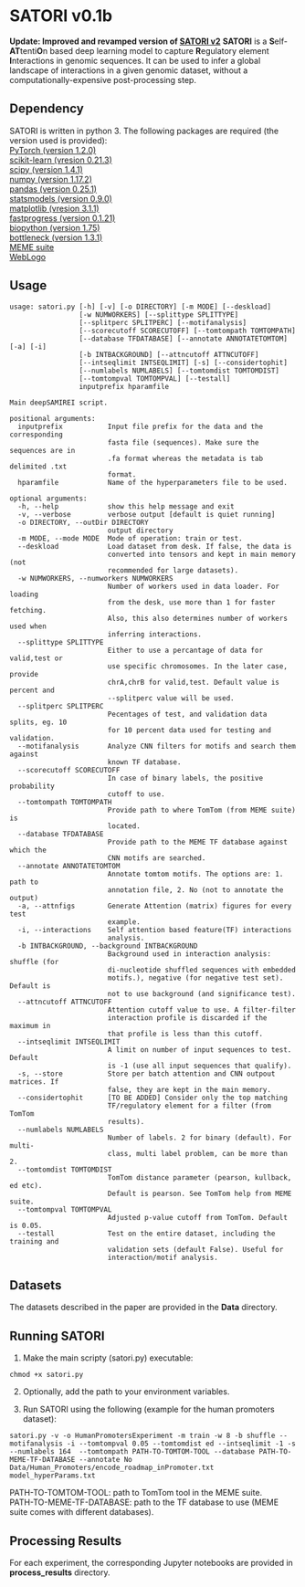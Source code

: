 # SATORI v0.1b

**Update: Improved and revamped version of [SATORI v2](https://github.com/fahadahaf/satori_v2)**
**SATORI** is a **S**elf-**AT**tenti**O**n based deep learning model to capture **R**egulatory element **I**nteractions in genomic sequences. It can be used to infer a global landscape of interactions in a given genomic dataset, without a computationally-expensive post-processing step.

## Dependency
SATORI is written in python 3. The following packages are required (the version used is provided):  
[PyTorch (version 1.2.0)](https://pytorch.org)  
[scikit-learn (vresion 0.21.3)](https://scikit-learn.org/stable/)  
[scipy (version 1.4.1)](www.scipy.org)  
[numpy (version 1.17.2)](www.numpy.org)  
[pandas (version 0.25.1)](www.pandas.pydata.org)  
[statsmodels (version 0.9.0)](http://www.statsmodels.org/stable/index.html)  
[matplotlib (vresion 3.1.1)](https://matplotlib.org)  
[fastprogress (version 0.1.21)](https://github.com/fastai/fastprogress)  
[biopython (version 1.75)](https://biopython.org)  
[bottleneck (version 1.3.1)](https://pypi.org/project/Bottleneck/)  
[MEME suite](http://meme-suite.org/doc/download.html)  
[WebLogo](https://weblogo.berkeley.edu)

## Usage
```
usage: satori.py [-h] [-v] [-o DIRECTORY] [-m MODE] [--deskload]
                 [-w NUMWORKERS] [--splittype SPLITTYPE]
                 [--splitperc SPLITPERC] [--motifanalysis]
                 [--scorecutoff SCORECUTOFF] [--tomtompath TOMTOMPATH]
                 [--database TFDATABASE] [--annotate ANNOTATETOMTOM] [-a] [-i]
                 [-b INTBACKGROUND] [--attncutoff ATTNCUTOFF]
                 [--intseqlimit INTSEQLIMIT] [-s] [--considertophit]
                 [--numlabels NUMLABELS] [--tomtomdist TOMTOMDIST]
                 [--tomtompval TOMTOMPVAL] [--testall]
                 inputprefix hparamfile

Main deepSAMIREI script.

positional arguments:
  inputprefix           Input file prefix for the data and the corresponding
                        fasta file (sequences). Make sure the sequences are in
                        .fa format whereas the metadata is tab delimited .txt
                        format.
  hparamfile            Name of the hyperparameters file to be used.

optional arguments:
  -h, --help            show this help message and exit
  -v, --verbose         verbose output [default is quiet running]
  -o DIRECTORY, --outDir DIRECTORY
                        output directory
  -m MODE, --mode MODE  Mode of operation: train or test.
  --deskload            Load dataset from desk. If false, the data is
                        converted into tensors and kept in main memory (not
                        recommended for large datasets).
  -w NUMWORKERS, --numworkers NUMWORKERS
                        Number of workers used in data loader. For loading
                        from the desk, use more than 1 for faster fetching.
                        Also, this also determines number of workers used when
                        inferring interactions.
  --splittype SPLITTYPE
                        Either to use a percantage of data for valid,test or
                        use specific chromosomes. In the later case, provide
                        chrA,chrB for valid,test. Default value is percent and
                        --splitperc value will be used.
  --splitperc SPLITPERC
                        Pecentages of test, and validation data splits, eg. 10
                        for 10 percent data used for testing and validation.
  --motifanalysis       Analyze CNN filters for motifs and search them against
                        known TF database.
  --scorecutoff SCORECUTOFF
                        In case of binary labels, the positive probability
                        cutoff to use.
  --tomtompath TOMTOMPATH
                        Provide path to where TomTom (from MEME suite) is
                        located.
  --database TFDATABASE
                        Provide path to the MEME TF database against which the
                        CNN motifs are searched.
  --annotate ANNOTATETOMTOM
                        Annotate tomtom motifs. The options are: 1. path to
                        annotation file, 2. No (not to annotate the output)
  -a, --attnfigs        Generate Attention (matrix) figures for every test
                        example.
  -i, --interactions    Self attention based feature(TF) interactions
                        analysis.
  -b INTBACKGROUND, --background INTBACKGROUND
                        Background used in interaction analysis: shuffle (for
                        di-nucleotide shuffled sequences with embedded
                        motifs.), negative (for negative test set). Default is
                        not to use background (and significance test).
  --attncutoff ATTNCUTOFF
                        Attention cutoff value to use. A filter-filter
                        interaction profile is discarded if the maximum in
                        that profile is less than this cutoff.
  --intseqlimit INTSEQLIMIT
                        A limit on number of input sequences to test. Default
                        is -1 (use all input sequences that qualify).
  -s, --store           Store per batch attention and CNN outpout matrices. If
                        false, they are kept in the main memory.
  --considertophit      [TO BE ADDED] Consider only the top matching
                        TF/regulatory element for a filter (from TomTom
                        results).
  --numlabels NUMLABELS
                        Number of labels. 2 for binary (default). For multi-
                        class, multi label problem, can be more than 2.
  --tomtomdist TOMTOMDIST
                        TomTom distance parameter (pearson, kullback, ed etc).
                        Default is pearson. See TomTom help from MEME suite.
  --tomtompval TOMTOMPVAL
                        Adjusted p-value cutoff from TomTom. Default is 0.05.
  --testall             Test on the entire dataset, including the training and
                        validation sets (default False). Useful for
                        interaction/motif analysis.
```

## Datasets
The datasets described in the paper are provided in the **Data** directory.

## Running SATORI
1. Make the main scripty (satori.py) executable:
```
chmod +x satori.py
```  
2. Optionally, add the path to your environment variables. 

3. Run SATORI using the following (example for the human promoters dataset):
```
satori.py -v -o HumanPromotersExperiment -m train -w 8 -b shuffle --motifanalysis -i --tomtompval 0.05 --tomtomdist ed --intseqlimit -1 -s --numlabels 164  --tomtompath PATH-TO-TOMTOM-TOOL --database PATH-TO-MEME-TF-DATABASE --annotate No Data/Human_Promoters/encode_roadmap_inPromoter.txt model_hyperParams.txt
```  
PATH-TO-TOMTOM-TOOL: path to TomTom tool in the MEME suite.  
PATH-TO-MEME-TF-DATABASE: path to the TF database to use (MEME suite comes with different databases).


## Processing Results
For each experiment, the corresponding Jupyter notebooks are provided in **process_results** directory.
